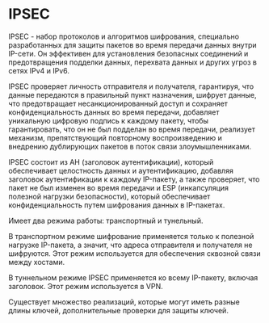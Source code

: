 # IPSEC

IPSEC - набор протоколов и алгоритмов шифрования, специально разработанных для защиты пакетов во время передачи данных внутри IP-сети. Он эффективен для установления безопасных соединений и предотвращения подделки данных, перехвата данных и других угроз в сетях IPv4 и IPv6. 

IPSEC проверяет личность отправителя и получателя, гарантируя, что данные передаются в правильный пункт назначения, шифрует данные, что предотвращает несанкционированный доступ и сохраняет конфиденциальность данных во время передачи, добавляет уникальную цифровую подпись к каждому пакету, чтобы гарантировать, что он не был подделан во время передачи, реализует механизм, препятствующий повторному воспроизведению и внедрению дублирующих пакетов в поток связи злоумышленниками.

IPSEC состоит из AH (заголовок аутентификации), который обеспечивает целостность данных и аутентификацию, добавляя заголовок аутентификации к каждому IP-пакету, а также проверяет, что пакет не был изменен во время передачи и ESP (инкапсуляция полезной нагрузки безопасности), который обеспечивает конфиденциальность путем шифрования данных в IP-пакетах.

Имеет два режима работы: транспортный и тунельный.

В транспортном режиме шифрование применяется только к полезной нагрузке IP-пакета, а значит, что адреса отправителя и получателя не шифруются. Этот режим используется для обеспечения сквозной связи между хостами.

В туннельном режиме IPSEC применяется ко всему IP-пакету, включая заголовок. Этот режим используется в VPN.

Существует множество реализаций, которые могут иметь разные длины ключей, дополнительные проверки для защиты ключей.
